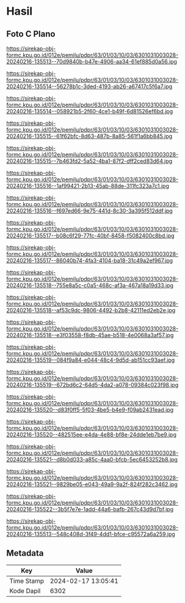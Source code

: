 # Hasil

## Foto C Plano

https://sirekap-obj-formc.kpu.go.id/012e/pemilu/pdpr/63/01/03/10/03/6301031003028-20240216-135513--70d9840b-b47e-4906-aa34-61ef885d0a56.jpg

https://sirekap-obj-formc.kpu.go.id/012e/pemilu/pdpr/63/01/03/10/03/6301031003028-20240216-135514--56278b1c-3ded-4193-ab26-a67417c5f6a7.jpg

https://sirekap-obj-formc.kpu.go.id/012e/pemilu/pdpr/63/01/03/10/03/6301031003028-20240216-135514--058921b5-2f60-4ce1-b49f-6d81526ef6bd.jpg

https://sirekap-obj-formc.kpu.go.id/012e/pemilu/pdpr/63/01/03/10/03/6301031003028-20240216-135515--61f62bfc-8d63-487b-8a85-561f1a6bb845.jpg

https://sirekap-obj-formc.kpu.go.id/012e/pemilu/pdpr/63/01/03/10/03/6301031003028-20240216-135515--7b463fd2-5a52-4ba1-87f2-dff2ced83d64.jpg

https://sirekap-obj-formc.kpu.go.id/012e/pemilu/pdpr/63/01/03/10/03/6301031003028-20240216-135516--1af99421-2b13-45ab-88de-311fc323a7c1.jpg

https://sirekap-obj-formc.kpu.go.id/012e/pemilu/pdpr/63/01/03/10/03/6301031003028-20240216-135516--f697ed66-9e75-441d-8c30-3a395f512ddf.jpg

https://sirekap-obj-formc.kpu.go.id/012e/pemilu/pdpr/63/01/03/10/03/6301031003028-20240216-135517--b08c6f29-77fc-40bf-8458-f5082400c8bd.jpg

https://sirekap-obj-formc.kpu.go.id/012e/pemilu/pdpr/63/01/03/10/03/6301031003028-20240216-135517--86040b74-4fa3-4104-ba18-31c49a2ef967.jpg

https://sirekap-obj-formc.kpu.go.id/012e/pemilu/pdpr/63/01/03/10/03/6301031003028-20240216-135518--755e8a5c-c0a5-468c-af3a-467a18a19d33.jpg

https://sirekap-obj-formc.kpu.go.id/012e/pemilu/pdpr/63/01/03/10/03/6301031003028-20240216-135518--af53c9dc-9806-4492-b2b8-42111ed2eb2e.jpg

https://sirekap-obj-formc.kpu.go.id/012e/pemilu/pdpr/63/01/03/10/03/6301031003028-20240216-135518--e3f03558-f8db-45ae-b518-4e0068a3af57.jpg

https://sirekap-obj-formc.kpu.go.id/012e/pemilu/pdpr/63/01/03/10/03/6301031003028-20240216-135519--084f9a84-e044-48c4-9d5d-ab151cc93aef.jpg

https://sirekap-obj-formc.kpu.go.id/012e/pemilu/pdpr/63/01/03/10/03/6301031003028-20240216-135519--672bd6c2-64d5-4da2-a078-09384c023f98.jpg

https://sirekap-obj-formc.kpu.go.id/012e/pemilu/pdpr/63/01/03/10/03/6301031003028-20240216-135520--d83f0ff5-5f03-4be5-b4e9-f09ab2431ead.jpg

https://sirekap-obj-formc.kpu.go.id/012e/pemilu/pdpr/63/01/03/10/03/6301031003028-20240216-135520--482515ee-e4da-4e88-bf8e-24dde1eb7be9.jpg

https://sirekap-obj-formc.kpu.go.id/012e/pemilu/pdpr/63/01/03/10/03/6301031003028-20240216-135521--d8b0d033-a85c-4aa0-bfcb-5ec6453252b8.jpg

https://sirekap-obj-formc.kpu.go.id/012e/pemilu/pdpr/63/01/03/10/03/6301031003028-20240216-135521--9829be05-e043-49a9-9a2f-824f282c3462.jpg

https://sirekap-obj-formc.kpu.go.id/012e/pemilu/pdpr/63/01/03/10/03/6301031003028-20240216-135522--3b5f7e7e-1add-44a6-bafb-267c43d9d7bf.jpg

https://sirekap-obj-formc.kpu.go.id/012e/pemilu/pdpr/63/01/03/10/03/6301031003028-20240216-135513--548c408d-3f49-4dd1-bfce-c95572a6a259.jpg


## Metadata

| Key        | Value               |
| ---------- | ------------------- |
| Time Stamp | 2024-02-17 13:05:41 |
| Kode Dapil | 6302                |



